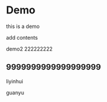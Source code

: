 # Demo
this is a demo

add contents


demo2 222222222

9999999999999999999
--------------
liyinhui

guanyu